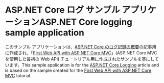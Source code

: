 # <a name="aspnet-core-logging-sample-application"></a><span data-ttu-id="78e95-101">ASP.NET Core ログ サンプル アプリケーション</span><span class="sxs-lookup"><span data-stu-id="78e95-101">ASP.NET Core logging sample application</span></span>

<span data-ttu-id="78e95-102">このサンプル アプリケーションは、[ASP.NET Core のログ記録の概要](https://docs.microsoft.com/aspnet/core/fundamentals/logging/index)の記事用に作成され、「[First Web API with ASP.NET Core MVC](https://docs.microsoft.com/aspnet/core/tutorials/first-web-api)」(ASP.NET Core MVC を使用した最初の Web API) チュートリアル用に作成されたサンプルを基にしています。</span><span class="sxs-lookup"><span data-stu-id="78e95-102">This sample application is for the [ASP.NET Core Logging](https://docs.microsoft.com/aspnet/core/fundamentals/logging/index) article and is based on the sample created for the [First Web API with ASP.NET Core MVC](https://docs.microsoft.com/aspnet/core/tutorials/first-web-api) tutorial.</span></span>
